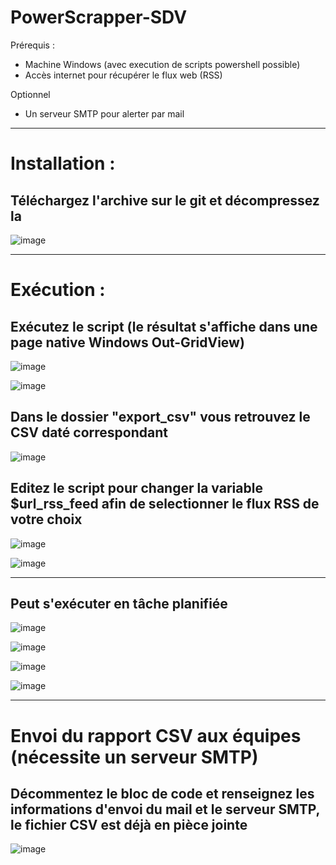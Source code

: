 # PowerScrapper-SDV

Prérequis : 

- Machine Windows (avec execution de scripts powershell possible)
- Accès internet pour récupérer le flux web (RSS)

Optionnel
- Un serveur SMTP pour alerter par mail

---

# Installation : 

## Téléchargez l'archive sur le git et décompressez la

![image](https://github.com/gdupont-sdv/PowerScrapper-SDV/assets/134785181/247a24b5-3110-4047-bdd6-8498d9552382)

---
 
# Exécution :

## Exécutez le script (le résultat s'affiche dans une page native Windows Out-GridView)

![image](https://github.com/gdupont-sdv/PowerScrapper-SDV/assets/134785181/eaeaf017-98c2-4813-a9f0-37895e6b9194)

![image](https://github.com/gdupont-sdv/PowerScrapper-SDV/assets/134785181/43dded13-bd90-41a4-a264-f0b7acd62ea0)


## Dans le dossier "export_csv" vous retrouvez le CSV daté correspondant

![image](https://github.com/gdupont-sdv/PowerScrapper-SDV/assets/134785181/d46d2ad5-df55-4627-a0de-ebcfb12799fb)


## Editez le script pour changer la variable $url_rss_feed afin de selectionner le flux RSS de votre choix

![image](https://github.com/gdupont-sdv/PowerScrapper-SDV/assets/134785181/bbb0dae1-2b4c-48d5-b9be-315b71cc47b2)

![image](https://github.com/gdupont-sdv/PowerScrapper-SDV/assets/134785181/cefbddf6-4822-4cf0-959c-9b84e663b5bf)

---

## Peut s'exécuter en tâche planifiée
![image](https://github.com/gdupont-sdv/PowerScrapper-SDV/assets/134785181/44fec7cf-d6c1-4114-8e75-73ff3a9ea86d)

![image](https://github.com/gdupont-sdv/PowerScrapper-SDV/assets/134785181/2a78732c-a3b6-4e6c-8807-c0ca2a4931cc)

![image](https://github.com/gdupont-sdv/PowerScrapper-SDV/assets/134785181/6e1514da-bec8-42cc-8514-9b7ed967b7bd)

![image](https://github.com/gdupont-sdv/PowerScrapper-SDV/assets/134785181/b1db3b47-fcb0-456d-9738-452b8623da04)

---

# Envoi du rapport CSV aux équipes  (nécessite un serveur SMTP)

## Décommentez le bloc de code et renseignez les informations d'envoi du mail et le serveur SMTP, le fichier CSV est déjà en pièce jointe

![image](https://github.com/gdupont-sdv/PowerScrapper-SDV/assets/134785181/61a6fd47-ad4b-4ffc-8853-601bb104b51d)




 



